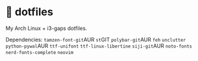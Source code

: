 # 🏡 dotfiles
My Arch Linux + i3-gaps dotfiles.

Dependencies:
`tamzen-font-git`AUR
`st`GIT
`polybar-git`AUR
`feh`
`unclutter`
`python-pywal`AUR
`ttf-unifont`
`ttf-linux-libertine`
`siji-git`AUR
`noto-fonts`
`nerd-fonts-complete`
`neovim`

